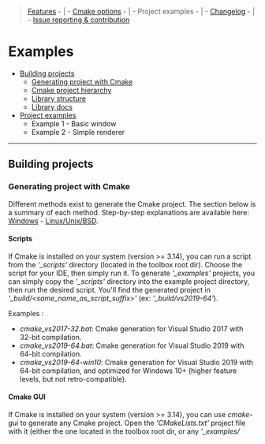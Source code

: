 > [Features](../FEATURES.md) - | - [Cmake options](../README.md#cmake-options) - | - Project examples - | - [Changelog](../CHANGELOG.md) - | - [Issue reporting &amp; contribution](../CONTRIBUTING.md)

# Examples

* [Building projects](#building-projects)
    * [Generating project with Cmake](#generating-project-with-cmake)
    * [Cmake project hierarchy](#cmake-project-hierarchy)
    * [Library structure](#library-structure)
    * [Library docs](#library-docs)
* [Project examples](#project-examples)
    * Example 1 - Basic window
    * Example 2 - Simple renderer

---

## Building projects

### Generating project with Cmake

Different methods exist to generate the Cmake project. The section below is a summary of each method.
Step-by-step explanations are available here: [Windows](./build_steps_windows.txt) - [Linux/Unix/BSD](./build_steps_linux.txt).

#### Scripts

If Cmake is installed on your system (version >= 3.14), you can run a script from the *'_scripts'* directory (located in the toolbox root dir).
Choose the script for your IDE, then simply run it. To generate *'_examples'* projects,
you can simply copy the *'_scripts'* directory into the example project directory, then run the desired script.
You'll find the generated project in *'_build/<same_name_as_script_suffix>'* (ex: *'_build/vs2019-64'*).

Examples :
* *cmake_vs2017-32.bat*: Cmake generation for Visual Studio 2017 with 32-bit compilation.
* *cmake_vs2019-64.bat*: Cmake generation for Visual Studio 2019 with 64-bit compilation.
* *cmake_vs2019-64-win10*: Cmake generation for Visual Studio 2019 with 64-bit compilation, and optimized for Windows 10+ (higher feature levels, but not retro-compatible).

#### Cmake GUI

If Cmake is installed on your system (version >= 3.14), you can use *cmake-gui* to generate any Cmake project.
Open the *'CMakeLists.txt'* project file with it (either the one located in the toolbox root dir, or any *'_examples/<title>/CMakeLists.txt'*).
Then set some Cmake options (if you don't want the default values). See [list of Cmake options](../README.md#cmake-options).

Use the *Configure* button to create the project cache for a specific IDE (don't forget to set the "Optional platform" with the target architecture: 32/64-bit/ARM).
The *Generate* button then creates the project files for the selected IDE.
Finally, click the *Open project* button.

#### Cmake-compatible IDE

Some IDEs/editors (VSCode, CLion...) can directly open *'CMakeLists.txt'* files as projects.
Set the appropriate [Cmake options](../README.md#cmake-options) in them (if you don't want the default values).


### Cmake project hierarchy

The Pandora Toolbox project has its own Cmake framework (called CWork), to make Cmake management a lot easier.
This framework can also be used (or not) for parent projects with Pandora libs as dependencies.
[Various Cmake options](../README.md#cmake-options) are available for the Pandora libs (and for parent projects using CWork too).

Different approaches can be used to include the Pandora libs:
* Open the root *'CMakeLists.txt'* (located in the root directory of the toolbox) as a project solution.
  Compile it and install it locally, then include the locally installed libs in your own project.
  This may look like the best approach, but it's not convenient at all for open projects with online CIs and many contributors.
* Use the CWork framework for [your own project](./cmake/project.txt) too, and directly include the Pandora libs
  (either as [internal libs in the same solution](./cmake/direct_solution.txt), or preferably [as sub-solution libs](./cmake/parent_solution.txt) in a git submodule).
  All the CWork functions/macros that can be used are located and documented in *'_cmake/cwork.cmake'*. Other Cwork files contain internal mechanics.
  Note that extra module finders can be added in *'_cmake/modules'* to access external libraries (such as SDL, Qt, Nuklear...).
* Create an intermediate "sub-solution" Cmake file with CWork (to include Pandora libs as internal libs), then add it as a subdirectory in your own Cmake project.
  See the root toolbox *'CmakeLists.txt'* [file](../CMakeLists.txt) as an inspiration for your intermediate file (or use it, to include all libs).


### Library structure

Each Pandora library and example is structured the same way :
|  directory  |            content            |
|-------------|-------------------------------|
| include     | source code headers (*.h): those are the files to include in your project (they also contain docs/comments). |
| src         | source code implementation (*.cpp): private implementation of classes/modules exposed in *'include'*.|
| test        | unit tests for each testable class/module exposed in *'include'*.                                    |
| tools       | debugging tools, advanced test utilities or other related apps.                                      |
| shaders     | source code of shaders (*.hlsl/.vert/.frag): API-specific shaders for rendering (in examples).       |
| resources   | resource files: textures, sprites, icons, cursors... (in examples)                                   |

For each feature exposed in *'include'*, [check development status and compatibility here](../FEATURES.md).

Note: resource files are copied into the build directory at generation, and refreshed after each compilation.
If no compilation occurs (no C++ source changed), resources won't be refreshed!
To test resource files after changing them, you may need to change a C++ file (adding then removing a space does the trick).

Some common resources are shared by all libraries. They're located in the Pandora toolbox root directory :
|  directory  |            content            |
|-------------|-------------------------------|
| _cmake      | CWork files (Cmake framework) + Cmake module finders                                                 |
| _scripts    | Scripts for easy Cmake project generation (per IDE and platform).                                    |
| _libs       | external libraries: submodules (ex: gtest) and libraries downloaded by Cmake modules (glm, dxtk...). |
| _img        | images, icons and other resources: used for unit tests, tools, and readme files.                     |


### Library docs

![Code comments](./_img/project_docs.png)

Each feature is documented in the source code headers in the *'include'* directory of each library.
To discover the possibilities of a specific feature, the simplest approach is to take a look at the comments present in the header file.
It also provides a quick overview of the available methods, and also remarks/advices on how to use them efficiently.
However, this approach can be complex when you're not sure about which feature file to use.

It's useful to have a global reference to search for features.
For that purpose, docs can be generated in the form of web pages.
To generate docs:
* Doxygen must be installed on your system (it's available for free on most platforms).
* The Doxygen executable must be referenced in the PATH environment variable.
* When generating the project, the CWORK_DOCS cmake option must be ON (default: OFF).
* This option will create special targets in the IDE project, called <lib_name>.docs.
* Compiling those targets will generate the web pages (*'_docs/index.html'* in each lib).


---

## Project examples

A few examples are provided, to learn how to create simple windows and renderers with the Pandora libs.
They can also be used as boilerplate projects. They use the same structure as the Pandora libs:
* *'include'* (source code headers);
* *'src'* (source code implementation);
* *'shaders'* (source code of shaders, sorted per API).
* *'resources'* (textures, sprites, icons, cursors...).
* *'../_img'* (shared resources: app icon, cursors...).

After [generating the project with Cmake](#generating-project-with-cmake) (by copying *'_scripts'* or using GUI/IDE), the project can be open.
Before building anything, select the example project as active startup target:

![Select startup project](./_img/project_start.png)

The project can the be built, executed and debugged. Note that additional [Cmake options](../README.md#cmake-options) can be set.


### Example 1 - Basic window

> [Project files](./01_base_window)

A simple window, with homothety (when resized), and a background color that changes on click.
Good entry point to understand the window and event system.


### Example 2 - Simple renderer

![Example02](./_img/02_simple_renderer.jpg)

> [Project files](./02_simple_renderer)

Simple 3D renderer, with third-person camera view rotating around a wooden box.
The window features mouse capture, simple geometry, sprites (title/commands), fixed lights, anti-aliasing, and a simple material management system.

Note: shaders are included as raw text files. Unfortunately, most IDEs fail at properly detecting shader models and types.
To avoid errors, shader management is disabled in the *'CmakeLists.txt'* file, with the line:

> set_source_files_properties(${_shaderFile} PROPERTIES VS_TOOL_OVERRIDE "None")

This line can be commented (*'#'*) to allow shader debugging/compilation.
However, the shader type and model will need to be configured in the IDE properties of EACH shader file.
They'll also need to be reconfigured everytime the project is regenerated (when the Cmake file changes).

To test shader files after modifying them, you can call the target *'build_shaders'* / *'deploy_shaders'*.
If a C++ file is recompiled, this will automatically trigger a call to the available targets.
The available target depends on the option **CWORK_SHADER_COMPILERS** (set at the top of the Cmake file):
* **ON**: enable shader compilation at runtime. Shader sources are only deployed (target *'deploy_shaders'*) and will be compiled during execution.
        This is the default value, because it doesn't require Python and makes things easier during development.
* **OFF**: disable compilation at runtime. Shader sources are pre-compiled (target *'build_shaders'*) and will just be read during execution.
         This is the best choice for production builds, but it requires Python 3.4+ and will fail if any of the shaders is invalid.

---

[Go to TOP](#examples)
